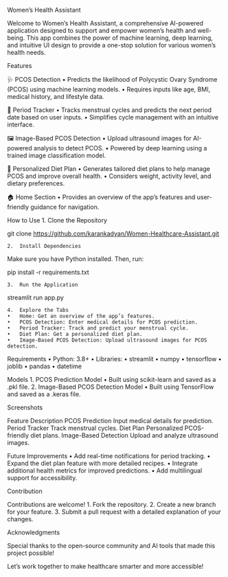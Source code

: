 Women’s Health Assistant

Welcome to Women’s Health Assistant, a comprehensive AI-powered application designed to support and empower women’s health and well-being. This app combines the power of machine learning, deep learning, and intuitive UI design to provide a one-stop solution for various women’s health needs.

Features

🩺 PCOS Detection
	•	Predicts the likelihood of Polycystic Ovary Syndrome (PCOS) using machine learning models.
	•	Requires inputs like age, BMI, medical history, and lifestyle data.

📅 Period Tracker
	•	Tracks menstrual cycles and predicts the next period date based on user inputs.
	•	Simplifies cycle management with an intuitive interface.

🖼️ Image-Based PCOS Detection
	•	Upload ultrasound images for AI-powered analysis to detect PCOS.
	•	Powered by deep learning using a trained image classification model.

🥗 Personalized Diet Plan
	•	Generates tailored diet plans to help manage PCOS and improve overall health.
	•	Considers weight, activity level, and dietary preferences.

🏠 Home Section
	•	Provides an overview of the app’s features and user-friendly guidance for navigation.

How to Use
	1.	Clone the Repository

git clone https://github.com/karankadyan/Women-Healthcare-Assistant.git  


	2.	Install Dependencies
Make sure you have Python installed. Then, run:

pip install -r requirements.txt  


	3.	Run the Application

streamlit run app.py  


	4.	Explore the Tabs
	•	Home: Get an overview of the app’s features.
	•	PCOS Detection: Enter medical details for PCOS prediction.
	•	Period Tracker: Track and predict your menstrual cycle.
	•	Diet Plan: Get a personalized diet plan.
	•	Image-Based PCOS Detection: Upload ultrasound images for PCOS detection.

Requirements
	•	Python: 3.8+
	•	Libraries:
	•	streamlit
	•	numpy
	•	tensorflow
	•	joblib
	•	pandas
	•	datetime

Models
	1.	PCOS Prediction Model
	•	Built using scikit-learn and saved as a .pkl file.
	2.	Image-Based PCOS Detection Model
	•	Built using TensorFlow and saved as a .keras file.

Screenshots

Feature	Description
PCOS Prediction	Input medical details for prediction.
Period Tracker	Track menstrual cycles.
Diet Plan	Personalized PCOS-friendly diet plans.
Image-Based Detection	Upload and analyze ultrasound images.

Future Improvements
	•	Add real-time notifications for period tracking.
	•	Expand the diet plan feature with more detailed recipes.
	•	Integrate additional health metrics for improved predictions.
	•	Add multilingual support for accessibility.

Contribution

Contributions are welcome!
	1.	Fork the repository.
	2.	Create a new branch for your feature.
	3.	Submit a pull request with a detailed explanation of your changes.

Acknowledgments

Special thanks to the open-source community and AI tools that made this project possible!

Let’s work together to make healthcare smarter and more accessible!
